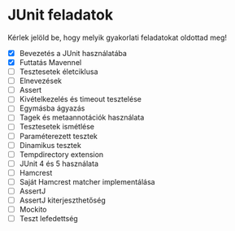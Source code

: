 # JUnit feladatok

Kérlek jelöld be, hogy melyik gyakorlati feladatokat oldottad meg!

* [X] Bevezetés a JUnit használatába
* [X] Futtatás Mavennel
* [ ] Tesztesetek életciklusa
* [ ] Elnevezések
* [ ] Assert
* [ ] Kivételkezelés és timeout tesztelése
* [ ] Egymásba ágyazás
* [ ] Tagek és metaannotációk használata
* [ ] Tesztesetek ismétlése
* [ ] Paraméterezett tesztek
* [ ] Dinamikus tesztek
* [ ] Tempdirectory extension
* [ ] JUnit 4 és 5 használata
* [ ] Hamcrest
* [ ] Saját Hamcrest matcher implementálása
* [ ] AssertJ
* [ ] AssertJ kiterjeszthetőség
* [ ] Mockito
* [ ] Teszt lefedettség
